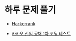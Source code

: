 # 하루 문제 풀기

- [Hackerrank](https://www.hackerrank.com)

- [카카오 신입 공채 1차 코딩 테스트](http://tech.kakao.com/tags/recruitment/)